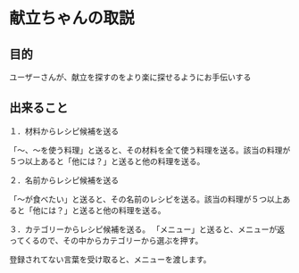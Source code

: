 # 献立ちゃんの取説

## 目的

ユーザーさんが、献立を探すのをより楽に探せるようにお手伝いする

## 出来ること

１．材料からレシピ候補を送る

​ 「〜、〜を使う料理」と送ると、その材料を全て使う料理を送る。該当の料理が５つ以上あると「他には？」と送ると他の料理を送る。

２．名前からレシピ候補を送る

​ 「〜が食べたい」と送ると、その名前のレシピを送る。該当の料理が５つ以上あると「他には？」と送ると他の料理を送る。

３．カテゴリーからレシピ候補を送る。
 「メニュー」と送ると、メニューが返ってくるので、その中からカテゴリーから選ぶを押す。


登録されてない言葉を受け取ると、メニューを渡します。